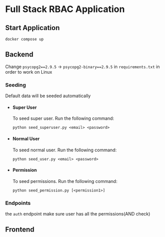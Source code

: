 # Full Stack RBAC Application

## Start Application

`docker compose up`

## Backend

Change `psycopg2==2.9.5` -> `psycopg2-binary==2.9.5` in `requirements.txt` in order to work on Linux

### Seeding

Default data will be seeded automatically

-   #### Super User

    To seed super user. Run the following command:

    `python seed_superuser.py <email> <password>`

-   #### Normal User

    To seed normal user. Run the following command:

    `python seed_user.py <email> <password>`

-   #### Permission

    To seed permissions. Run the following command:

    `python seed_permission.py [<permission1>]`

### Endpoints

the `auth` endpoint make sure user has all the permissions(AND check)

## Frontend
